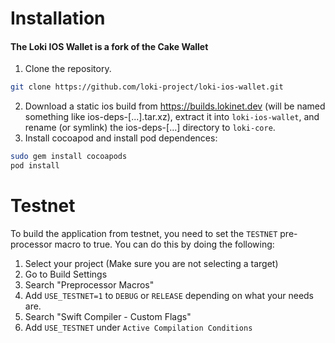 # Installation

#### The Loki IOS Wallet is a fork of the Cake Wallet

1. Clone the repository.
```sh
git clone https://github.com/loki-project/loki-ios-wallet.git
```
2. Download a static ios build from https://builds.lokinet.dev (will be named something like
   ios-deps-[...].tar.xz), extract it into `loki-ios-wallet`, and rename (or symlink) the
   ios-deps-[...] directory to `loki-core`.
3. Install cocoapod and install pod dependences:
```sh
sudo gem install cocoapods
pod install
```

# Testnet

To build the application from testnet, you need to set the `TESTNET` pre-processor macro to true.
You can do this by doing the following:
1. Select your project (Make sure you are not selecting a target)
2. Go to Build Settings
3. Search "Preprocessor Macros"
4. Add `USE_TESTNET=1` to `DEBUG` or `RELEASE` depending on what your needs are.
5. Search "Swift Compiler - Custom Flags"
6. Add `USE_TESTNET` under `Active Compilation Conditions`
